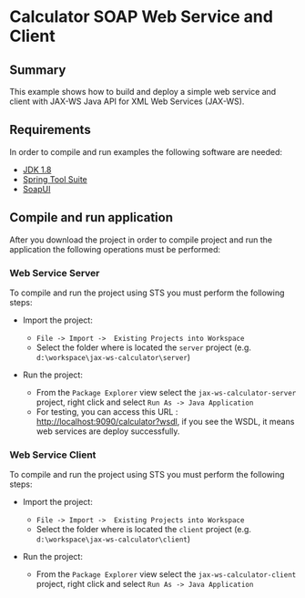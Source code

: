 Calculator SOAP Web Service and Client
======================================

Summary
------------
This example shows how to build and deploy a simple web service and client with JAX-WS Java API for XML Web Services (JAX-WS).


Requirements
------------
In order to compile and run examples the following software are needed:

* [JDK 1.8](http://www.oracle.com/technetwork/pt/java/javase/downloads/index.html)
* [Spring Tool Suite](https://spring.io/tools)
* [SoapUI](https://www.soapui.org)


Compile and run application
----------------------------
After you download the project in order to compile project and run the application the following operations must be performed:  

### Web Service Server ###

To compile and run the project using STS you must perform the following steps:

* Import the project:

  - `File -> Import ->  Existing Projects into Workspace`
  - Select the folder where is located the `server` project (e.g. `d:\workspace\jax-ws-calculator\server`)
* Run the project:
 
  - From the `Package Explorer` view select the  `jax-ws-calculator-server` project, right click and select `Run As -> Java Application`
  - For testing, you can access this URL : [http://localhost:9090/calculator?wsdl](http://localhost:9090/calculator?wsdl), if you see the WSDL, it means web services are deploy successfully.


### Web Service Client ###

To compile and run the project using STS you must perform the following steps:

* Import the project:
  - `File -> Import ->  Existing Projects into Workspace`
  - Select the folder where is located the `client` project (e.g. `d:\workspace\jax-ws-calculator\client`)

* Run the project:
  - From the `Package Explorer` view select the  `jax-ws-calculator-client` project, right click and select `Run As -> Java Application`
